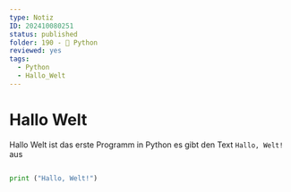 ```yaml
---
type: Notiz
ID: 202410080251
status: published
folder: 190 - 🐍 Python
reviewed: yes
tags:
  - Python
  - Hallo_Welt
---
```

# Hallo Welt

Hallo Welt ist das erste Programm in Python es gibt den Text ```Hallo, Welt!``` aus

```python

print ("Hallo, Welt!")

```

